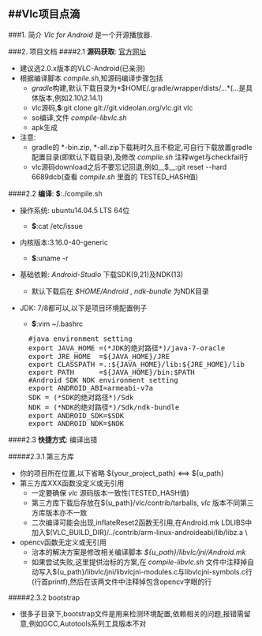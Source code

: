 ##Vlc项目点滴
---
###1. 简介
*Vlc for Android* 是一个开源播放器.

###2. 项目文档
####2.1 __源码获取__: [官方网址](https://code.videolan.org/videolan/vlc-android/branches)

  * 建议选2.0.x版本的VLC-Android(已亲测)
  * 根据编译脚本 *compile.sh*,知源码编译步骤包括
    * *gradle*构建,默认下载目录为*$HOME/.gradle/wrapper/dists/...*(...是具体版本,例如2.10\2.14.1)
    * vlc源码,__$__:git clone git://git.videolan.org/vlc.git vlc
    * so编译,文件 *compile-libvlc.sh*
    * apk生成
  * 注意:
    * gradle的 *-bin.zip, *-all.zip下载耗时久且不稳定,可自行下载放置gradle配置目录(即默认下载目录),及修改 *compile.sh* 注释wget与checkfail行
    * vlc源码download之后不要忘记回退,例如__$__:git reset --hard 6689dcb(查看 *compile.sh* 里面的 TESTED_HASH值)

####2.2 __编译__: __$__:./compile.sh

  * 操作系统: ubuntu14.04.5 LTS 64位   
    * __$__:cat /etc/issue 
  * 内核版本:3.16.0-40-generic   
    * __$__:uname -r
  * 基础依赖: *Android-Studio* 下载SDK(9,21)及NDK(13)   
    * 默认下载后在 *$HOME/Android* , *ndk-bundle* 为NDK目录
  * JDK: 7/8都可以,以下是项目环境配置例子   
    * __$__:vim ~/.bashrc

    <div class="sourceCode"><pre class="prettyprint">
      #java environment setting
      export JAVA_HOME =(*JDK的绝对路径*)/java-7-oracle
      export JRE_HOME  =${JAVA_HOME}/JRE
      export CLASSPATH =.:${JAVA_HOME}/lib:${JRE_HOME}/lib
      export PATH      =${JAVA_HOME}/bin:$PATH
      #Android SDK NDK environment setting
      export ANDROID_ABI=armeabi-v7a
      SDK = (*SDK的绝对路径*)/Sdk
      NDK = (*NDK的绝对路径*)/Sdk/ndk-bundle
      export ANDROID_SDK=$SDK
      export ANDROID_NDK=$NDK
    </pre></div>


####2.3 __快捷方式__: 编译出错

#####2.3.1 第三方库
  * 你的项目所在位置,以下省略 ${your_project_path} <==> ${u_path}
  * 第三方库XXX函数没定义或无引用
    * 一定要确保 *vlc* 源码版本一致性(TESTED_HASH值)
    * 第三方库下载后存放在${u_path}/vlc/contrib/tarballs, *vlc* 版本不同第三方库版本亦不一致
    * 二次编译可能会出现,inflateReset2函数无引用,在Android.mk LDLIBS中加入$(VLC_BUILD_DIR)/../contrib/arm-linux-androideabi/lib/libz.a \
  * opencv函数无定义或无引用
    * 治本的解决方案是修改相关编译脚本 *${u_path}/libvlc/jni/Android.mk* 
    * 如果尝试失败,这里提供治标的方案,在 *compile-libvlc.sh* 文件中注释掉自动写入${u_path}/libvlc/jni/libvlcjni-modules.c与libvlcjni-symbols.c行(行首printf),然后在该两文件中注释掉包含opencv字眼的行

#####2.3.2 bootstrap
  * 很多子目录下,bootstrap文件是用来检测环境配置,依赖相关的问题,报错需留意,例如GCC,Autotools系列工具版本不对 
